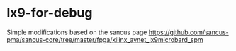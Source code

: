 # lx9-for-debug
Simple modifications based on the sancus page https://github.com/sancus-pma/sancus-core/tree/master/fpga/xilinx_avnet_lx9microbard_spm
